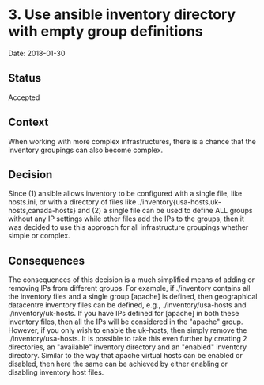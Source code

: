 # 3. Use ansible inventory directory with empty group definitions

Date: 2018-01-30

## Status

Accepted

## Context

When working with more complex infrastructures, there is a chance that the inventory groupings can also become complex.

## Decision

Since (1) ansible allows inventory to be configured with a single file, like hosts.ini, or with a directory of files like ./inventory{usa-hosts,uk-hosts,canada-hosts} and (2) a single file can be used to define ALL groups without any IP settings while other files add the IPs to the groups, then it was decided to use this approach for all infrastructure groupings whether simple or complex.

## Consequences

The consequences of this decision is a much simplified means of adding or removing IPs from different groups.  For example, if ./inventory contains all the inventory files and a single group [apache] is defined, then geographical datacentre inventory files can be defined, e.g., ./inventory/usa-hosts and ./inventory/uk-hosts.  If you have IPs defined for [apache] in both these inventory files, then all the IPs will be considered in the "apache" group.  However, if you only wish to enable the uk-hosts, then simply remove the ./inventory/usa-hosts.  It is possible to take this even further by creating 2 directories, an "available" inventory directory and an "enabled" inventory directory.  Similar to the way that apache virtual hosts can be enabled or disabled, then here the same can be achieved by either enabling or disabling inventory host files.
